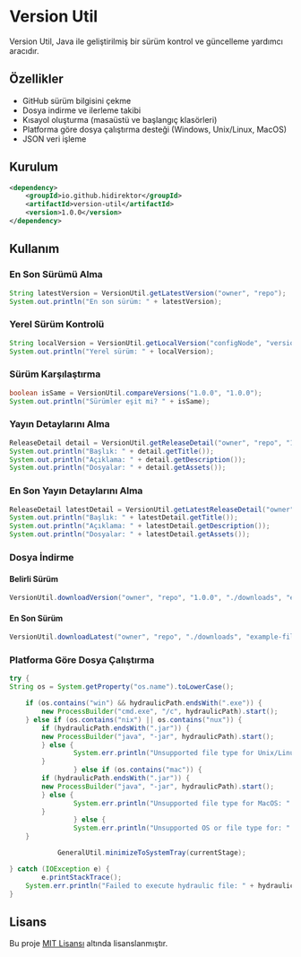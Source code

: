 # Version Util

Version Util, Java ile geliştirilmiş bir sürüm kontrol ve güncelleme yardımcı aracıdır.

## Özellikler
- GitHub sürüm bilgisini çekme
- Dosya indirme ve ilerleme takibi
- Kısayol oluşturma (masaüstü ve başlangıç klasörleri)
- Platforma göre dosya çalıştırma desteği (Windows, Unix/Linux, MacOS)
- JSON veri işleme

## Kurulum

```xml
<dependency>
    <groupId>io.github.hidirektor</groupId>
    <artifactId>version-util</artifactId>
    <version>1.0.0</version>
</dependency>
```

## Kullanım

### En Son Sürümü Alma
```java
String latestVersion = VersionUtil.getLatestVersion("owner", "repo");
System.out.println("En son sürüm: " + latestVersion);
```

### Yerel Sürüm Kontrolü
```java
String localVersion = VersionUtil.getLocalVersion("configNode", "versionKey");
System.out.println("Yerel sürüm: " + localVersion);
```

### Sürüm Karşılaştırma
```java
boolean isSame = VersionUtil.compareVersions("1.0.0", "1.0.0");
System.out.println("Sürümler eşit mi? " + isSame);
```

### Yayın Detaylarını Alma
```java
ReleaseDetail detail = VersionUtil.getReleaseDetail("owner", "repo", "1.0.0");
System.out.println("Başlık: " + detail.getTitle());
System.out.println("Açıklama: " + detail.getDescription());
System.out.println("Dosyalar: " + detail.getAssets());
```

### En Son Yayın Detaylarını Alma
```java
ReleaseDetail latestDetail = VersionUtil.getLatestReleaseDetail("owner", "repo");
System.out.println("Başlık: " + latestDetail.getTitle());
System.out.println("Açıklama: " + latestDetail.getDescription());
System.out.println("Dosyalar: " + latestDetail.getAssets());
```

### Dosya İndirme
#### Belirli Sürüm
```java
VersionUtil.downloadVersion("owner", "repo", "1.0.0", "./downloads", "example-file.jar");
```

#### En Son Sürüm
```java
VersionUtil.downloadLatest("owner", "repo", "./downloads", "example-file.jar");
```

### Platforma Göre Dosya Çalıştırma
```java
try {
String os = System.getProperty("os.name").toLowerCase();

    if (os.contains("win") && hydraulicPath.endsWith(".exe")) {
        new ProcessBuilder("cmd.exe", "/c", hydraulicPath).start();
    } else if (os.contains("nix") || os.contains("nux")) {
        if (hydraulicPath.endsWith(".jar")) {
        new ProcessBuilder("java", "-jar", hydraulicPath).start();
        } else {
                System.err.println("Unsupported file type for Unix/Linux: " + hydraulicPath);
        }
                } else if (os.contains("mac")) {
        if (hydraulicPath.endsWith(".jar")) {
        new ProcessBuilder("java", "-jar", hydraulicPath).start();
        } else {
                System.err.println("Unsupported file type for MacOS: " + hydraulicPath);
        }
                } else {
                System.err.println("Unsupported OS or file type for: " + hydraulicPath);
    }

            GeneralUtil.minimizeToSystemTray(currentStage);

} catch (IOException e) {
        e.printStackTrace();
    System.err.println("Failed to execute hydraulic file: " + hydraulicPath);
}
```

## Lisans
Bu proje [MIT Lisansı](LICENSE) altında lisanslanmıştır.